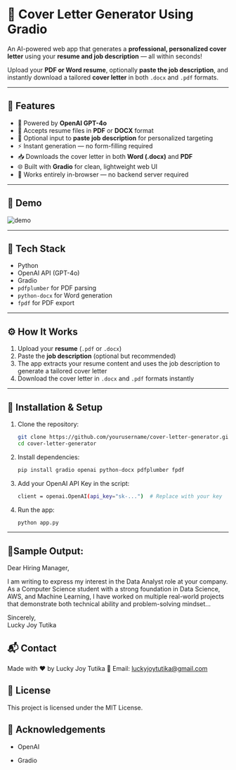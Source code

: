 # 📄 Cover Letter Generator Using Gradio

An AI-powered web app that generates a **professional, personalized cover letter** using your **resume and job description** — all within seconds!

Upload your **PDF or Word resume**, optionally **paste the job description**, and instantly download a tailored **cover letter** in both `.docx` and `.pdf` formats.

---

## 🚀 Features

- 🧠 Powered by **OpenAI GPT-4o**
- 📁 Accepts resume files in **PDF** or **DOCX** format
- 📝 Optional input to **paste job description** for personalized targeting
- ⚡ Instant generation — no form-filling required
- 📥 Downloads the cover letter in both **Word (.docx)** and **PDF**
- 🌐 Built with **Gradio** for clean, lightweight web UI
- 🧰 Works entirely in-browser — no backend server required

---

## 📸 Demo

![demo](demo_screenshot.png)

---

## 🧰 Tech Stack

- Python
- OpenAI API (GPT-4o)
- Gradio
- `pdfplumber` for PDF parsing
- `python-docx` for Word generation
- `fpdf` for PDF export

---

## ⚙️ How It Works

1. Upload your **resume** (`.pdf` or `.docx`)
2. Paste the **job description** (optional but recommended)
3. The app extracts your resume content and uses the job description to generate a tailored cover letter
4. Download the cover letter in `.docx` and `.pdf` formats instantly

---

## 🔧 Installation & Setup

1. Clone the repository:
   ```bash
   git clone https://github.com/yourusername/cover-letter-generator.git
   cd cover-letter-generator

2. Install dependencies:
   ```bash
   pip install gradio openai python-docx pdfplumber fpdf
   
3. Add your OpenAI API Key in the script:
   ```bash
   client = openai.OpenAI(api_key="sk-...")  # Replace with your key
   
4. Run the app:
   ```bash
   python app.py

---

## 📄Sample Output:

Dear Hiring Manager,

I am writing to express my interest in the Data Analyst role at your company. As a Computer Science student with a strong foundation in Data Science, AWS, and Machine Learning, I have worked on multiple real-world projects that demonstrate both technical ability and problem-solving mindset...

Sincerely,  
Lucky Joy Tutika

## 📬 Contact

Made with ❤️ by Lucky Joy Tutika
📧 Email: luckyjoytutika@gmail.com

## 🪪 License

This project is licensed under the MIT License.

## 🙌 Acknowledgements

- OpenAI

- Gradio
